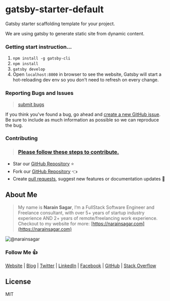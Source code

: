 # gatsby-starter-default

Gatsby starter scaffolding template for your project.

We are using gatsby to generate static site from dynamic content.

### Getting start instruction...

1. `npm install -g gatsby-cli`
2. `npm install`
3. `gatsby develop`
4. Open `localhost:8000` in browser to see the website, Gatsby will start a hot-reloading dev env so you don't need to refresh on every change.

### Reporting Bugs and Issues

> [submit bugs](https://github.com/RootedGlobal/gatsby-starter-default/issues)

If you think you've found a bug, go ahead and [create a new GitHub issue](https://github.com/RootedGlobal/gatsby-starter-default/issues). Be sure to include as much information as possible so we can reproduce the bug.


### Contributing

> ### [Please follow these steps to contribute.](CONTRIBUTING.md)

- Star our [GitHub Repository](https://github.com/RootedGlobal/gatsby-starter-default) ⭐
- Fork our [GitHub Repository](https://github.com/RootedGlobal/gatsby-starter-default) 👈
- Create [pull requests](https://github.com/RootedGlobal/gatsby-starter-default/pulls), suggest new features or documentation updates 🔧

## About Me

> My name is **Narain Sagar**, I’m a FullStack Software Engineer and Freelance consultant, with over 5+ years of startup industry experience AND 2+ years of remote/freelancing work experience. Checkout to my website for more: [https://narainsagar.com](https://narainsagar.com)

![@narainsagar](https://avatars0.githubusercontent.com/narainsagar?&s=128)

### Follow Me 👍

[Website](http://narainsagar.com/) | 
[Blog](http://blog.narainsagar.com/) | 
[Twitter](https://twitter.com/narainsagar) | 
[LinkedIn](https://www.linkedin.com/pk/narainsagar) | 
[Facebook](https://facebook.com/NarainSagarPage) | 
[GitHub](https://github.com/narainsagar) | 
[Stack Overflow](https://www.stackoverflow.com/users/5228251/narainsagar)

## License

MIT
